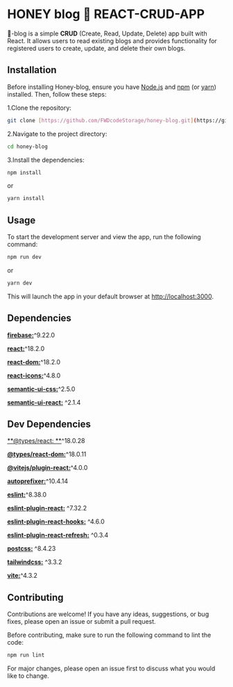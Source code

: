 # **HONEY** blog :honey_pot: **REACT-CRUD-APP**

🍯-blog is a simple **CRUD** (Create, Read, Update, Delete) app built with React. It allows users to read existing blogs and provides functionality for registered users to create, update, and delete their own blogs.

## Installation

Before installing Honey-blog, ensure you have [Node.js](https://nodejs.org) and [npm](https://www.npmjs.com/) (or [yarn](https://yarnpkg.com/)) installed. Then, follow these steps:

1.Clone the repository:
```bash
git clone [https://github.com/FWDcodeStorage/honey-blog.git](https://github.com/FWDcodeStorage/honey-blog_react_app.git)

```

2.Navigate to the project directory:
```bash
cd honey-blog

```

3.Install the dependencies:
```bash
npm install

```
or
```bash
yarn install

```

## Usage
To start the development server and view the app, run the following command:

```bash
npm run dev

```
or
```bash
yarn dev

```
This will launch the app in your default browser at [http://localhost:3000]().

## Dependencies
[**firebase:**](https://www.npmjs.com/package/firebase)^9.22.0

[**react:**](https://www.npmjs.com/package/react)^18.2.0

[**react-dom:**](https://www.npmjs.com/package/react-dom)^18.2.0

[**react-icons:**](https://www.npmjs.com/package/react-icons)^4.8.0

[**semantic-ui-css:**](https://www.npmjs.com/package/semantic-ui-css)^2.5.0

[**semantic-ui-react:**](https://www.npmjs.com/package/semantic-ui-react) ^2.1.4

## Dev Dependencies

[**@types/react: **](https://www.npmjs.com/package/@types/react)^18.0.28

[**@types/react-dom:**](https://www.npmjs.com/package/@types/react-dom)^18.0.11

[**@vitejs/plugin-react:**](https://www.npmjs.com/package/@vitejs/plugin-react)^4.0.0

[**autoprefixer:**](https://www.npmjs.com/package/autoprefixer)^10.4.14

[**eslint:**](https://www.npmjs.com/package/eslint)^8.38.0

[**eslint-plugin-react:**](https://www.npmjs.com/package/eslint-plugin-react) ^7.32.2

[**eslint-plugin-react-hooks:**](https://www.npmjs.com/package/eslint-plugin-react-hooks)  ^4.6.0

[**eslint-plugin-react-refresh:**](https://www.npmjs.com/package/eslint-plugin-react-refresh)  ^0.3.4

[**postcss:**](https://www.npmjs.com/package/postcss) ^8.4.23

[**tailwindcss:**](https://www.npmjs.com/package/tailwindcss) ^3.3.2

[**vite:**](https://www.npmjs.com/package/vite)^4.3.2


## Contributing

Contributions are welcome! If you have any ideas, suggestions, or bug fixes, please open an issue or submit a pull request.

Before contributing, make sure to run the following command to lint the code:

```bash
npm run lint

```

For major changes, please open an issue first
to discuss what you would like to change.

